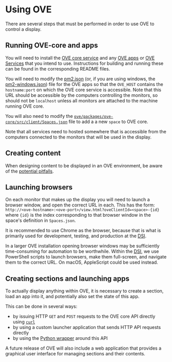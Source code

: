 # Using OVE

There are several steps that must be performed in order to use OVE to control a display.

## Running OVE-core and apps

You will need to install the [OVE core service](https://github.com/ove/ove) and any [OVE apps](https://github.com/ove/ove-apps) or [OVE Services](https://github.com/ove/ove-services) that you intend to use. Instructions for building and running these can be found in the corresponding README files.

You will need to modify the [pm2.json](https://github.com/ove/ove-apps/blob/master/pm2.json) (or, if you are using windows, the [pm2-windows.json](https://github.com/ove/ove-apps/blob/master/pm2-windows.json)) file for the OVE apps so that the ``OVE_HOST`` contains the  ``hostname:port`` on which the OVE core service is accessible. Note that this URL should be accessible by the computers controlling the monitors, so should not be ``localhost`` unless all monitors are attached to the machine running OVE core.

You will also need to modify the [``ove/packages/ove-core/src/client/Spaces.json``](https://github.com/ove/ove/blob/master/packages/ove-core/src/client/Spaces.json) file to add a a new ``space`` to OVE core.

Note that all services need to hosted somewhere that is accessible from the computers connected to the monitors that will be used in the display.

## Creating content

When designing content to be displayed in an OVE environment, be aware of the [potential pitfalls](./PITFALLS.md).

## Launching browsers

On each monitor that makes up the display you will need to launch a browser window, and open the correct URL in each. This has the form: ``http://<ove-hostname>:<ove-port>/view.html?oveClientId=<space>-{id}``
where ``{id}`` is the index corresponding to that browser window in the space's definition in ``Spaces.json``.

It is recommended to use Chrome as the browser, because that is what is primarily used for development, testing, and production at the [DSI](https://www.imperial.ac.uk/data-science/).

In a larger OVE installation opening browser windows may be sufficiently time-consuming for automation to be worthwhile.
Within the [DSI](https://www.imperial.ac.uk/data-science/), we use PowerShell scripts to launch browsers, make them full-screen, and navigate them to the correct URL.
On macOS, AppleScript could be used instead.

## Creating sections and launching apps

To actually display anything within OVE, it is necessary to create a section, load an app into it, and potentially also set the state of this app.

This can be done in several ways:

* by issuing HTTP ``GET`` and ``POST`` requests to the OVE core API directly using [``curl``](https://curl.haxx.se/docs/manpage.html)
* by using a custom launcher application that sends HTTP API requests directly
* by using the [Python wrapper](https://github.com/ove/ove-sdks) around this API

A future release of OVE will also include a web application that provides a graphical user interface for managing sections and their contents.
